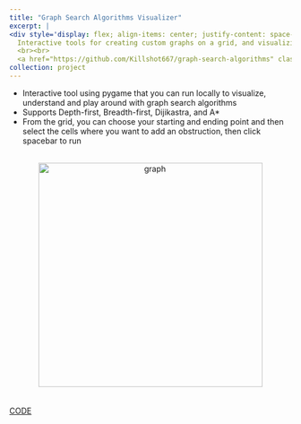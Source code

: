```yaml
---
title: "Graph Search Algorithms Visualizer"
excerpt: |
<div style='display: flex; align-items: center; justify-content: space-between;'>
  Interactive tools for creating custom graphs on a grid, and visualizing the working of four popular graph search algorithms - Depth-first, Breadth-first, Dijikastra and A*
  <br><br>
  <a href="https://github.com/Killshot667/graph-search-algorithms" class="btn btn-primary">CODE</a>
collection: project
---
```


- Interactive tool using pygame that you can run locally to visualize, understand and play around with graph search algorithms
- Supports Depth-first, Breadth-first, Dijikastra, and A*
- From the grid, you can choose your starting and ending point and then select the cells where you want to add an obstruction, then click spacebar to run
<br><br>
<div style="text-align: center;">
<img src="https://killshot667.github.io/shabarisnair.github.io/assets/images/graph.jpeg" alt="graph" width="400"/>
</div>
<!-- ![Graph Image](https://killshot667.github.io/shabarisnair.github.io/assets/images/graph.jpeg) -->
<br><br>
<a href="https://github.com/Killshot667/graph-search-algorithms" class="btn btn-primary">CODE</a>